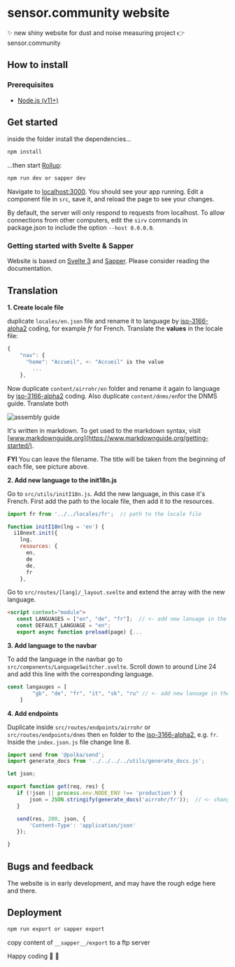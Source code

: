 # sensor.community website

:sparkles: new shiny website for dust and noise measuring project :point_right: sensor.community

## How to install
### Prerequisites

* [Node.js (v11+)](https://nodejs.org/)

## Get started

inside the folder install the dependencies...

```bash
npm install
```

...then start [Rollup](https://rollupjs.org):

```bash
npm run dev or sapper dev
```

Navigate to [localhost:3000](http://localhost:3000).
You should see your app running. Edit a component file in `src`, save it, and reload the page to see your changes.

By default, the server will only respond to requests from localhost. To allow connections from other computers, edit the `sirv` commands in package.json to include the option `--host 0.0.0.0`.

### Getting started with Svelte & Sapper
Website is based on [Svelte 3](https://svelte.dev) and [Sapper](https://sapper.svelte.dev).
Please consider reading the documentation.

## Translation

**1. Create locale file**

duplicate `locales/en.json` file and rename it to language by [iso-3166-alpha2](https://en.wikipedia.org/wiki/ISO_3166-1) coding, for example *fr* for French.
Translate the **values** in the locale file:
```javascript
{
    "nav": {
      "home": "Accueil", <- "Accueil" is the value
        ...
    },
```

Now duplicate `content/airrohr/en` folder and rename it again to language by [iso-3166-alpha2](https://en.wikipedia.org/wiki/ISO_3166-1) coding.
Also duplicate `content/dnms/en`for the DNMS guide. Translate both

![assembly guide](assembly-guide-markdown.png)

It's written in markdown. To get used to the markdown syntax, visit [www.markdownguide.org](https://www.markdownguide.org/getting-started/).

**FYI** You can leave the filename. The title will be taken from the beginning of each file, see picture above.

**2. Add new language to the init18n.js**

Go to `src/utils/initI18n.js`. Add the new language, in this case it's French.
First add the path to the locale file, then add it to the resources.

```javascript
import fr from '../../locales/fr';  // path to the locale file

function initI18n(lng = 'en') {
  i18next.init({
    lng,
    resources: {
      en,
      de
      de,
      fr
    },
```

 Go to `src/routes/[lang]/_layout.svelte`  and extend the array with the new language.
 ```html
<script context="module">
    const LANGUAGES = ["en", "de", "fr"];  // <- add new lanuage in the array
    const DEFAULT_LANGUAGE = "en";
    export async function preload(page) {...
```

**3. Add language to the navbar**

To add the language in the navbar go to `src/components/LanguageSwitcher.svelte`. Scroll down to around Line 24 and add this line with the corresponding language.

```javascript
const langauges = [
        "gb", "de", "fr", "it", "sk", "ru" // <- add new lanuage in the array
    ]
```

**4. Add endpoints**

 Duplicate inside `src/routes/endpoints/airrohr` or `src/routes/endpoints/dnms`  then `en` folder to the [iso-3166-alpha2](https://en.wikipedia.org/wiki/ISO_3166-1), e.g. `fr`. Inside the `index.json.js` file change line 8.

 ````javascript
import send from '@polka/send';
import generate_docs from '../../../../utils/generate_docs.js';

let json;

export function get(req, res) {
    if (!json || process.env.NODE_ENV !== 'production') {
        json = JSON.stringify(generate_docs('airrohr/fr'));  // <- change the lanuage iso-code
    }

    send(res, 200, json, {
        'Content-Type': 'application/json'
    });

}

````


## Bugs and feedback
The website is in early development, and may have the rough edge here and there.

## Deployment
```bash
npm run export or sapper export
```

copy content of `__sapper__/export` to a ftp server

Happy coding :tada: :raised_hands:
